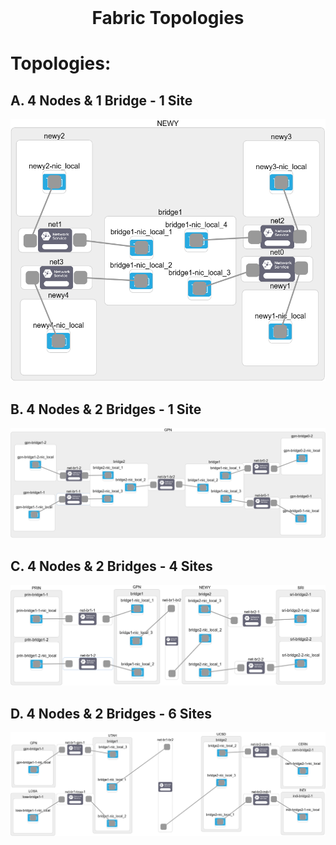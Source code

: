 <!-- PROJECT LOGO -->
<br />
<p align="center">
  <h1 align="center">Fabric Topologies</h3>
</p>

# Topologies:

## A. 4 Nodes & 1 Bridge - 1 Site

![A](https://github.com/FerasHamam/Dynamic-Resource-Control-Experiment/blob/master/Fabric/exp1-ovs-4N1B/fig/Testbed-openvswitch-1.png)

## B. 4 Nodes & 2 Bridges - 1 Site

![B](https://github.com/FerasHamam/Dynamic-Resource-Control-Experiment/blob/master/Fabric/exp2-ovs-4N2B/fig/Testbed-openvswitch-2.png)

## C. 4 Nodes & 2 Bridges - 4 Sites

![C](https://github.com/FerasHamam/Dynamic-Resource-Control-Experiment/blob/master/Fabric/exp3-ovs-4N2B4S/fig/Testbed-openvswitch-3.png)

## D. 4 Nodes & 2 Bridges - 6 Sites

![D](https://github.com/FerasHamam/Dynamic-Resource-Control-Experiment/blob/master/Fabric/exp4-ovs-4N2B6S/fig/Testbed-openvswitch-4.png)